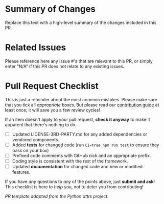 # Summary of Changes

Replace this text with a high-level summary of the changes included in this PR.

# Related Issues

Please reference here any issue #'s that are relevant to this PR, or simply enter "N/A" if this PR does not relate to any existing issues.

# Pull Request Checklist

This is just a reminder about the most common mistakes.  Please make sure that you tick all *appropriate* boxes.  But please read our [contribution guide](../CONTRIBUTING.md) at least once; it will save you a few review cycles!

If an item doesn't apply to your pull request, **check it anyway** to make it apparent that there's nothing to do.

- [ ] Updated LICENSE-3RD-PARTY.md for any added dependencies or vendored components.
- [ ] Added **tests** for changed code (run `CI=true npm run test` to ensure they pass on your box)
- [ ] Prefixed code comments with GitHub nick and an appropriate prefix.
- [ ] Coding style is consistent with the rest of the framework.
- [ ] Updated **documentation** for changed code and new or modified features.

If you have *any* questions to *any* of the points above, just **submit and ask**! This checklist is here to *help* you, not to deter you from contributing!

*PR template adapted from the Python attrs project.*
